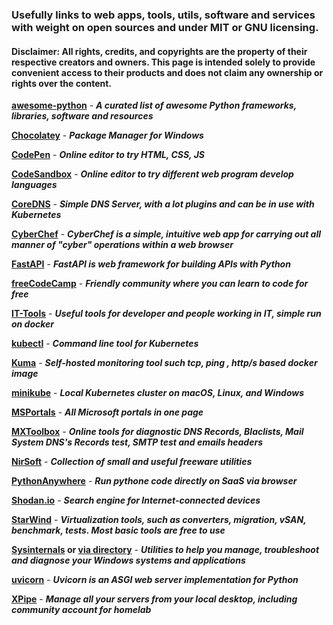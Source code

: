 ### Usefully links to web apps, tools, utils, software and services with weight on open sources and under MIT or GNU licensing.

#### **Disclaimer:** All rights, credits, and copyrights are the property of their respective creators and owners. This page is intended solely to provide convenient access to their products and does not claim any ownership or rights over the content.

**[awesome-python](https://github.com/vinta/awesome-python)** - ***A curated list of awesome Python frameworks, libraries, software and resources***

**[Chocolatey](https://chocolatey.org/)** - ***Package Manager for Windows***

**[CodePen](https://codepen.io/)** - ***Online editor to try HTML, CSS, JS***

**[CodeSandbox](https://codesandbox.io/)** - ***Online editor to try different web program develop languages***

**[CoreDNS](https://coredns.io/)** - ***Simple DNS Server, with a lot plugins and can be in use with Kubernetes***

**[CyberChef](https://github.com/gchq/CyberChef)** - ***CyberChef is a simple, intuitive web app for carrying out all manner of "cyber" operations within a web browser***

**[FastAPI](https://fastapi.tiangolo.com/)** - ***FastAPI is web framework for building APIs with Python***

**[freeCodeCamp](https://github.com/freeCodeCamp/freeCodeCamp)** - ***Friendly community where you can learn to code for free***

**[IT-Tools](https://github.com/CorentinTh/it-tools)** - ***Useful tools for developer and people working in IT, simple run on docker***

**[kubectl](https://kubernetes.io/docs/reference/kubectl/)** - ***Command line tool for Kubernetes***

**[Kuma](https://uptime.kuma.pet/)** - ***Self-hosted monitoring tool such tcp, ping , http/s based docker image***

**[minikube](https://minikube.sigs.k8s.io/docs/)** - ***Local Kubernetes cluster on macOS, Linux, and Windows***

**[MSPortals](https://msportals.io/)** - ***All Microsoft portals in one page***

**[MXToolbox](https://mxtoolbox.com/)** - ***Online tools for diagnostic DNS Records, Blaclists, Mail System DNS's Records test, SMTP test and emails headers***

**[NirSoft](https://www.nirsoft.net/)** - ***Collection of small and useful freeware utilities***

**[PythonAnywhere](https://www.pythonanywhere.com/)** - ***Run pythone code directly on SaaS via browser***

**[Shodan.io](https://www.shodan.io/)** - ***Search engine for Internet-connected devices***

**[StarWind](https://www.starwindsoftware.com/)** - ***Virtualization tools, such as converters, migration, vSAN, benchmark, tests. Most basic tools are free to use***

**[Sysinternals](https://live.sysinternals.com/) or [via directory](\\live.sysinternals.com\tools)** - ***Utilities to help you manage, troubleshoot and diagnose your Windows systems and applications***

**[uvicorn](https://www.uvicorn.org/)** - ***Uvicorn is an ASGI web server implementation for Python***

**[XPipe](https://xpipe.io/)** - ***Manage all your servers from your local desktop, including community account for homelab***

